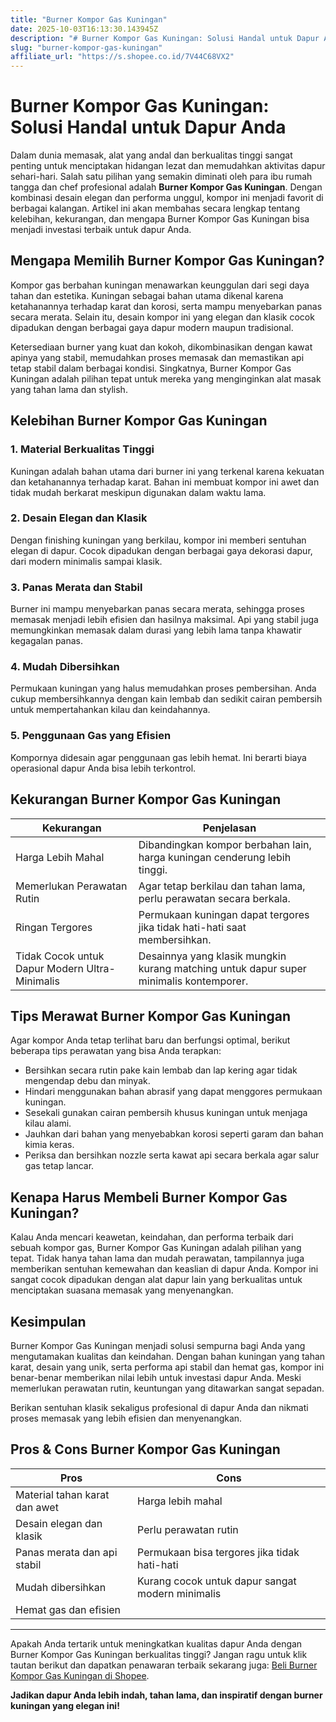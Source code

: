 ```yaml
---
title: "Burner Kompor Gas Kuningan"
date: 2025-10-03T16:13:30.143945Z
description: "# Burner Kompor Gas Kuningan: Solusi Handal untuk Dapur Anda..."
slug: "burner-kompor-gas-kuningan"
affiliate_url: "https://s.shopee.co.id/7V44C68VX2"
---
```

# Burner Kompor Gas Kuningan: Solusi Handal untuk Dapur Anda

Dalam dunia memasak, alat yang andal dan berkualitas tinggi sangat penting untuk menciptakan hidangan lezat dan memudahkan aktivitas dapur sehari-hari. Salah satu pilihan yang semakin diminati oleh para ibu rumah tangga dan chef profesional adalah **Burner Kompor Gas Kuningan**. Dengan kombinasi desain elegan dan performa unggul, kompor ini menjadi favorit di berbagai kalangan. Artikel ini akan membahas secara lengkap tentang kelebihan, kekurangan, dan mengapa Burner Kompor Gas Kuningan bisa menjadi investasi terbaik untuk dapur Anda.

## Mengapa Memilih Burner Kompor Gas Kuningan?

Kompor gas berbahan kuningan menawarkan keunggulan dari segi daya tahan dan estetika. Kuningan sebagai bahan utama dikenal karena ketahanannya terhadap karat dan korosi, serta mampu menyebarkan panas secara merata. Selain itu, desain kompor ini yang elegan dan klasik cocok dipadukan dengan berbagai gaya dapur modern maupun tradisional. 

Ketersediaan burner yang kuat dan kokoh, dikombinasikan dengan kawat apinya yang stabil, memudahkan proses memasak dan memastikan api tetap stabil dalam berbagai kondisi. Singkatnya, Burner Kompor Gas Kuningan adalah pilihan tepat untuk mereka yang menginginkan alat masak yang tahan lama dan stylish.

## Kelebihan Burner Kompor Gas Kuningan

### 1. Material Berkualitas Tinggi
Kuningan adalah bahan utama dari burner ini yang terkenal karena kekuatan dan ketahanannya terhadap karat. Bahan ini membuat kompor ini awet dan tidak mudah berkarat meskipun digunakan dalam waktu lama.

### 2. Desain Elegan dan Klasik
Dengan finishing kuningan yang berkilau, kompor ini memberi sentuhan elegan di dapur. Cocok dipadukan dengan berbagai gaya dekorasi dapur, dari modern minimalis sampai klasik.

### 3. Panas Merata dan Stabil
Burner ini mampu menyebarkan panas secara merata, sehingga proses memasak menjadi lebih efisien dan hasilnya maksimal. Api yang stabil juga memungkinkan memasak dalam durasi yang lebih lama tanpa khawatir kegagalan panas.

### 4. Mudah Dibersihkan
Permukaan kuningan yang halus memudahkan proses pembersihan. Anda cukup membersihkannya dengan kain lembab dan sedikit cairan pembersih untuk mempertahankan kilau dan keindahannya.

### 5. Penggunaan Gas yang Efisien
Kompornya didesain agar penggunaan gas lebih hemat. Ini berarti biaya operasional dapur Anda bisa lebih terkontrol.

## Kekurangan Burner Kompor Gas Kuningan

| Kekurangan                                | Penjelasan                                              |
|-------------------------------------------|---------------------------------------------------------|
| Harga Lebih Mahal                        | Dibandingkan kompor berbahan lain, harga kuningan cenderung lebih tinggi. |
| Memerlukan Perawatan Rutin               | Agar tetap berkilau dan tahan lama, perlu perawatan secara berkala. |
| Ringan Tergores                          | Permukaan kuningan dapat tergores jika tidak hati-hati saat membersihkan. |
| Tidak Cocok untuk Dapur Modern Ultra-Minimalis | Desainnya yang klasik mungkin kurang matching untuk dapur super minimalis kontemporer. |

## Tips Merawat Burner Kompor Gas Kuningan

Agar kompor Anda tetap terlihat baru dan berfungsi optimal, berikut beberapa tips perawatan yang bisa Anda terapkan:
- Bersihkan secara rutin pake kain lembab dan lap kering agar tidak mengendap debu dan minyak.
- Hindari menggunakan bahan abrasif yang dapat menggores permukaan kuningan.
- Sesekali gunakan cairan pembersih khusus kuningan untuk menjaga kilau alami.
- Jauhkan dari bahan yang menyebabkan korosi seperti garam dan bahan kimia keras.
- Periksa dan bersihkan nozzle serta kawat api secara berkala agar salur gas tetap lancar.

## Kenapa Harus Membeli Burner Kompor Gas Kuningan?

Kalau Anda mencari keawetan, keindahan, dan performa terbaik dari sebuah kompor gas, Burner Kompor Gas Kuningan adalah pilihan yang tepat. Tidak hanya tahan lama dan mudah perawatan, tampilannya juga memberikan sentuhan kemewahan dan keaslian di dapur Anda. Kompor ini sangat cocok dipadukan dengan alat dapur lain yang berkualitas untuk menciptakan suasana memasak yang menyenangkan.

## Kesimpulan

Burner Kompor Gas Kuningan menjadi solusi sempurna bagi Anda yang mengutamakan kualitas dan keindahan. Dengan bahan kuningan yang tahan karat, desain yang unik, serta performa api stabil dan hemat gas, kompor ini benar-benar memberikan nilai lebih untuk investasi dapur Anda. Meski memerlukan perawatan rutin, keuntungan yang ditawarkan sangat sepadan.

Berikan sentuhan klasik sekaligus profesional di dapur Anda dan nikmati proses memasak yang lebih efisien dan menyenangkan.

## Pros & Cons Burner Kompor Gas Kuningan

| **Pros**                               | **Cons**                                |
|----------------------------------------|----------------------------------------|
| Material tahan karat dan awet        | Harga lebih mahal                     |
| Desain elegan dan klasik              | Perlu perawatan rutin                |
| Panas merata dan api stabil           | Permukaan bisa tergores jika tidak hati-hati |
| Mudah dibersihkan                     | Kurang cocok untuk dapur sangat modern minimalis |
| Hemat gas dan efisien                 |                                        |

---

Apakah Anda tertarik untuk meningkatkan kualitas dapur Anda dengan Burner Kompor Gas Kuningan berkualitas tinggi? Jangan ragu untuk klik tautan berikut dan dapatkan penawaran terbaik sekarang juga: [Beli Burner Kompor Gas Kuningan di Shopee](https://s.shopee.co.id/7V44C68VX2).

**Jadikan dapur Anda lebih indah, tahan lama, dan inspiratif dengan burner kuningan yang elegan ini!**